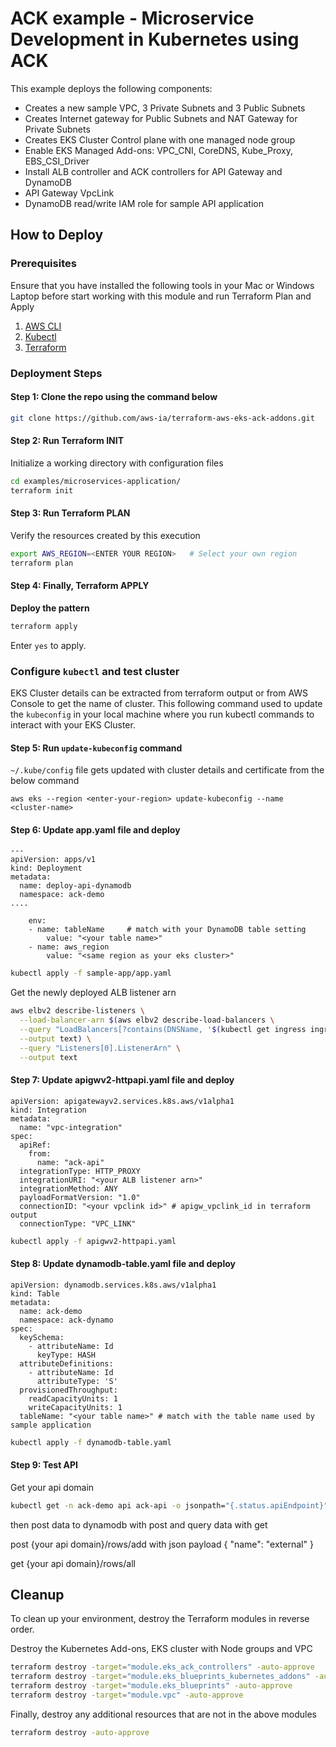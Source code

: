 # ACK example - Microservice Development in Kubernetes using ACK

This example deploys the following components:

- Creates a new sample VPC, 3 Private Subnets and 3 Public Subnets
- Creates Internet gateway for Public Subnets and NAT Gateway for Private Subnets
- Creates EKS Cluster Control plane with one managed node group
- Enable EKS Managed Add-ons: VPC_CNI, CoreDNS, Kube_Proxy, EBS_CSI_Driver
- Install ALB controller and ACK controllers for API Gateway and DynamoDB
- API Gateway VpcLink
- DynamoDB read/write IAM role for sample API application

## How to Deploy

### Prerequisites

Ensure that you have installed the following tools in your Mac or Windows Laptop before start working with this module and run Terraform Plan and Apply

1. [AWS CLI](https://docs.aws.amazon.com/cli/latest/userguide/install-cliv2.html)
2. [Kubectl](https://Kubernetes.io/docs/tasks/tools/)
3. [Terraform](https://learn.hashicorp.com/tutorials/terraform/install-cli)


### Deployment Steps

#### Step 1: Clone the repo using the command below

```sh
git clone https://github.com/aws-ia/terraform-aws-eks-ack-addons.git
```

#### Step 2: Run Terraform INIT

Initialize a working directory with configuration files

```sh
cd examples/microservices-application/
terraform init
```

#### Step 3: Run Terraform PLAN

Verify the resources created by this execution

```sh
export AWS_REGION=<ENTER YOUR REGION>   # Select your own region
terraform plan
```

#### Step 4: Finally, Terraform APPLY

**Deploy the pattern**

```sh
terraform apply
```

Enter `yes` to apply.

### Configure `kubectl` and test cluster

EKS Cluster details can be extracted from terraform output or from AWS Console to get the name of cluster.
This following command used to update the `kubeconfig` in your local machine where you run kubectl commands to interact with your EKS Cluster.

#### Step 5: Run `update-kubeconfig` command

`~/.kube/config` file gets updated with cluster details and certificate from the below command

    aws eks --region <enter-your-region> update-kubeconfig --name <cluster-name>

#### Step 6: Update app.yaml file and deploy
```
---
apiVersion: apps/v1
kind: Deployment
metadata:
  name: deploy-api-dynamodb
  namespace: ack-demo
....

    env:
    - name: tableName     # match with your DynamoDB table setting
        value: "<your table name>"
    - name: aws_region
        value: "<same region as your eks cluster>"
```

```sh
kubectl apply -f sample-app/app.yaml
```

Get the newly deployed ALB listener arn

```sh
aws elbv2 describe-listeners \
  --load-balancer-arn $(aws elbv2 describe-load-balancers \
  --query "LoadBalancers[?contains(DNSName, '$(kubectl get ingress ingress-api-dynamodb -n ack-demo -o=jsonpath="{.status.loadBalancer.ingress[].hostname}")')].LoadBalancerArn" \
  --output text) \
  --query "Listeners[0].ListenerArn" \
  --output text
```
#### Step 7: Update apigwv2-httpapi.yaml file and deploy

```codeblock
apiVersion: apigatewayv2.services.k8s.aws/v1alpha1
kind: Integration
metadata:
  name: "vpc-integration"
spec:
  apiRef:
    from:
      name: "ack-api"
  integrationType: HTTP_PROXY
  integrationURI: "<your ALB listener arn>"
  integrationMethod: ANY
  payloadFormatVersion: "1.0"
  connectionID: "<your vpclink id>" # apigw_vpclink_id in terraform output
  connectionType: "VPC_LINK"
```

```sh
kubectl apply -f apigwv2-httpapi.yaml
```
#### Step 8: Update dynamodb-table.yaml file and deploy

```codeblock
apiVersion: dynamodb.services.k8s.aws/v1alpha1
kind: Table
metadata:
  name: ack-demo
  namespace: ack-dynamo
spec:
  keySchema:
    - attributeName: Id
      keyType: HASH
  attributeDefinitions:
    - attributeName: Id
      attributeType: 'S'
  provisionedThroughput:
    readCapacityUnits: 1
    writeCapacityUnits: 1
  tableName: "<your table name>" # match with the table name used by sample application
```

```sh
kubectl apply -f dynamodb-table.yaml
```

#### Step 9: Test API
Get your api domain

```sh
kubectl get -n ack-demo api ack-api -o jsonpath="{.status.apiEndpoint}"
```

then post data to dynamodb with post and query data with get

post {your api domain}/rows/add with json payload { "name": "external" }

get {your api domain}/rows/all

## Cleanup

To clean up your environment, destroy the Terraform modules in reverse order.

Destroy the Kubernetes Add-ons, EKS cluster with Node groups and VPC

```sh
terraform destroy -target="module.eks_ack_controllers" -auto-approve
terraform destroy -target="module.eks_blueprints_kubernetes_addons" -auto-approve
terraform destroy -target="module.eks_blueprints" -auto-approve
terraform destroy -target="module.vpc" -auto-approve
```

Finally, destroy any additional resources that are not in the above modules

```sh
terraform destroy -auto-approve
```
